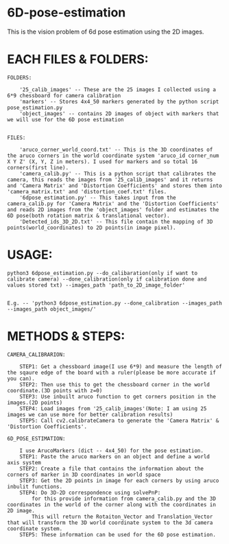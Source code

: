 # 6D-pose-estimation

This is the vision problem of 6d pose estimation using the 2D images.

# EACH FILES & FOLDERS:
	
	FOLDERS:

		'25_calib_images' -- These are the 25 images I collected using a 6*9 chessboard for camera calibration
		'markers' -- Stores 4x4_50 markers generated by the python script pose_estimation.py
		'object_images' -- contains 2D images of object with markers that we will use for the 6D pose estimation


	FILES:
		
		'aruco_corner_world_coord.txt' -- This is the 3D coordinates of the aruco corners in the world coordinate system 'aruco_id corner_num X Y Z' (X, Y, Z in meters). I used for markers and so total 16 corners(first line).
		'camera_calib.py' -- This is a python script that calibrates the camera, this reads the images from '25_calib_images' and it returns and 'Camera Matrix' and 'Distortion Coefficients' and stores them into 'camera_matrix.txt' and 'distortion_coef.txt' files.
		'6dpose_estimation.py' -- This takes input from the camera_calib.py for 'Camera Matrix' and the 'Distortion Coefficients' and reads 2D images from the 'object_images' folder and estimates the 6D pose(both rotation matrix & translational vector).
		'Detected_ids_3D_2D.txt' -- This file contain the mapping of 3D points(world_coordinates) to 2D points(in image pixel).



# USAGE:


	python3 6dpose_estimation.py --do_calibaration(only if want to calibrate camera) --done_calibration(only if calibration done and values stored txt) --images_path 'path_to_2D_image_folder'


	E.g. -- 'python3 6dpose_estimation.py --done_calibration --images_path --images_path object_images/' 



# METHODS & STEPS:

	CAMERA_CALIBRARION:

		STEP1: Get a chessboard image(I use 6*9) and measure the length of the sqaure edge of the board with a ruler(please be more accurate if you can). 
		STEP2: Then use this to get the chessboard corner in the world coordinate.(3D points with z=0) 
		STEP3: Use inbuilt aruco function to get corners position in the images.(2D points)
		STEP4: Load images from '25_calib_images'(Note: I am using 25 images we can use more for better calibration results) 
		STEP5: Call cv2.calibrateCamera to generate the 'Camera Matrix' & 'Distortion Coefficients'.

	6D_POSE_ESTIMATION:	
	
		I use ArucoMarkers (dict -- 4x4_50) for the pose estimation.
		STEP1: Paste the aruco markers on an object and define a world axis system
		STEP2: Create a file that contains the information about the corners of marker in 3D coordinates in world space
		STEP3: Get the 2D points in image for each corners by using aruco inbulit functions.
		STEP4: Do 3D-2D correspondence using solvePnP:
			for this provide information from camera_calib.py and the 3D coordinates in the world of the corner along with the coordinates in 2D image.
			This will return the Rotaiton_Vector and Translation_Vector that will transform the 3D world coordinate system to the 3d camera coordinate system.
		STEP5: These information can be used for the 6D pose estimation.

